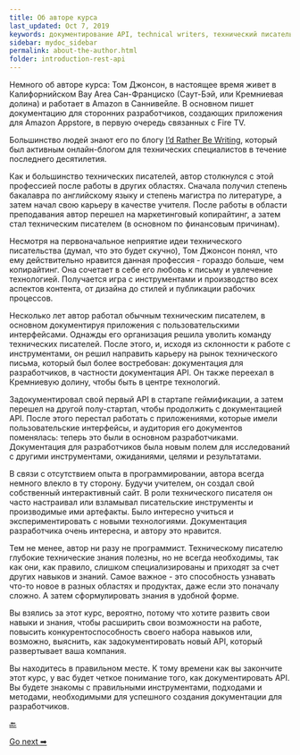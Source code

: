 ```yaml
---
title: Об авторе курса
last_updated: Oct 7, 2019
keywords: документирование API, technical writers, технический писатель, описание курса
sidebar: mydoc_sidebar
permalink: about-the-author.html
folder: introduction-rest-api
---
```


Немного об авторе курса: Том Джонсон,  в настоящее время живет в Калифорнийском Bay Area Сан-Франциско (Саут-Бэй, или Кремниевая долина) и работает в Amazon в Саннивейле. В основном пишет документацию для сторонних разработчиков, создающих приложения для Amazon Appstore, в первую очередь связанных с Fire TV.

Большинство людей знают его по блогу  [I’d Rather Be Writing](https://idratherbewriting.com/), который был активным онлайн-блогом для технических специалистов в течение последнего десятилетия.

Как и большинство технических писателей, автор столкнулся с этой профессией после работы в других областях. Сначала получил степень бакалавра по английскому языку и степень магистра по литературе, а затем начал свою карьеру в качестве учителя. После работы в области преподавания автор перешел на маркетинговый копирайтинг, а затем стал техническим писателем (в основном по финансовым причинам).

Несмотря на первоначальное неприятие идеи технического писательства (думал, что это будет скучно), Том Джонсон понял, что ему действительно нравится данная профессия - гораздо больше, чем копирайтинг. Она сочетает в себе его любовь к письму и увлечение технологией. Получается игра с инструментами и производство всех аспектов контента, от дизайна до стилей и публикации рабочих процессов.

Несколько лет автор работал обычным техническим писателем, в основном документируя приложения с пользовательскими интерфейсами. Однажды его организация решила уволить команду технических писателей. После этого, и, исходя из склонности к работе с инструментами, он решил направить карьеру на рынок технического письма, который был более востребован: документация для разработчиков, в частности документация API. Он также переехал в Кремниевую долину, чтобы быть в центре технологий.

Задокументировал свой первый API в стартапе геймификации, а затем перешел на другой полу-стартап, чтобы продолжить с документацией API. После этого перестал работать с приложениями, которые имели пользовательские интерфейсы, и аудитория его документов поменялась: теперь это были в основном разработчиками. Документация для разработчиков была новым полем для исследований с другими инструментами, ожиданиями, целями и результатами.

В связи с отсутствием опыта в программировании, автора всегда немного влекло в ту сторону. Будучи учителем, он создал свой собственный интерактивный сайт. В роли технического писателя он часто настраивал или взламывал писательские инструменты и производимые ими артефакты. Было интересно учиться и экспериментировать с новыми технологиями. Документация разработчика очень интересна, и автору это нравится.

Тем не менее, автор ни разу не программист. Техническому писателю глубокие технические знания полезны, но не всегда необходимы, так как они, как правило, слишком специализированы и приходят за счет других навыков и знаний. Самое важное - это способность узнавать что-то новое в разных областях и продуктах, даже если это поначалу сложно. А затем сформулировать знания в удобной форме.

Вы взялись за этот курс, вероятно, потому что хотите развить свои навыки и знания, чтобы расширить свои возможности на работе, повысить конкурентоспособность своего набора навыков или, возможно, выяснить, как задокументировать новый API, который развертывает ваша компания.

Вы находитесь в правильном месте. К тому времени как вы закончите этот курс, у вас будет четкое понимание того, как документировать API. Вы будете знакомы с правильными инструментами, подходами и методами, необходимыми для успешного создания документации для разработчиков.

[🔙](what-for-this-course.html)

[Go next ➡](intro-rest-api.html)
